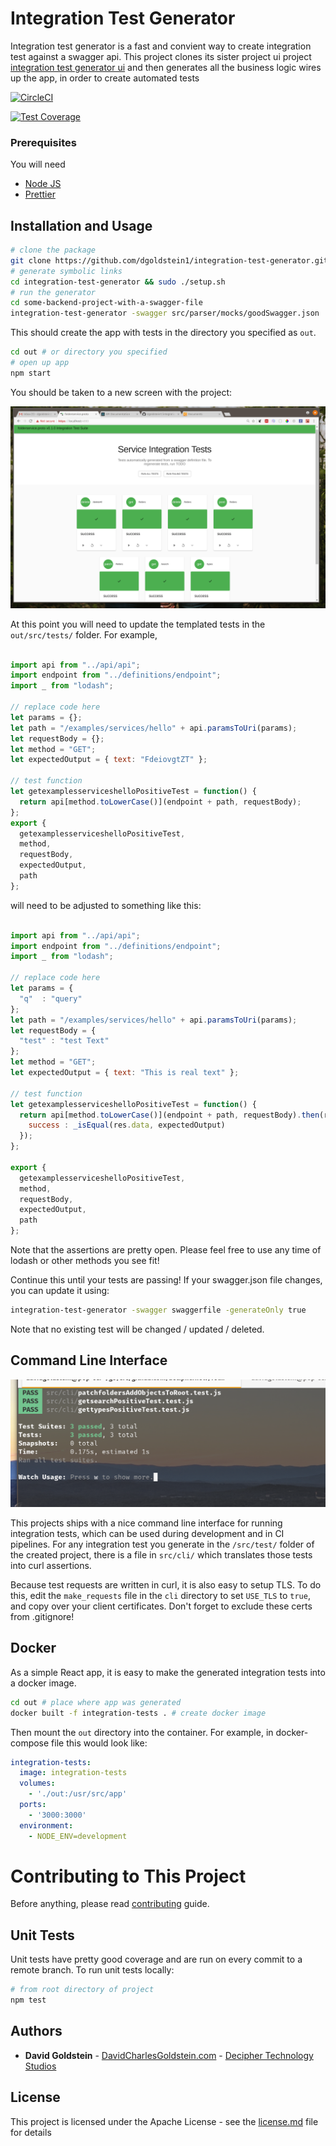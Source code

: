 # Integration Test Generator


Integration test generator is a fast and convient way to create integration test against a swagger api. This project clones its sister project ui project [integration test generator ui](https://github.com/dgoldstein1/swagger-integration-test-UI) and then generates all the business logic wires up the app, in order to create automated tests

[![CircleCI](https://circleci.com/gh/dgoldstein1/integration-test-generator.svg?style=svg)](https://circleci.com/gh/dgoldstein1/integration-test-generator)

[![Test Coverage](https://api.codeclimate.com/v1/badges/ce123b477e3b9b57cab8/test_coverage)](https://codeclimate.com/github/dgoldstein1/integration-test-generator/test_coverage)


### Prerequisites

You will need 

- [Node JS](https://nodejs.org/en/)
- [Prettier](https://prettier.io/)

## Installation and Usage

```sh
# clone the package
git clone https://github.com/dgoldstein1/integration-test-generator.git
# generate symbolic links
cd integration-test-generator && sudo ./setup.sh
# run the generator
cd some-backend-project-with-a-swagger-file
integration-test-generator -swagger src/parser/mocks/goodSwagger.json  -out mock-integration-tests -endpoint https://localhost:8080 -npmPackageName test
```

This should create the app with tests in the directory you specified as `out`.

```sh
cd out # or directory you specified
# open up app
npm start 
``` 

You should be taken to a new screen with the project:

![app](images/exampleApp.png)

At this point you will need to update the templated tests in the `out/src/tests/` folder. For example, 

```js

import api from "../api/api";
import endpoint from "../definitions/endpoint";
import _ from "lodash";

// replace code here
let params = {};
let path = "/examples/services/hello" + api.paramsToUri(params);
let requestBody = {};
let method = "GET";
let expectedOutput = { text: "FdeiovgtZT" };

// test function
let getexamplesserviceshelloPositiveTest = function() {
  return api[method.toLowerCase()](endpoint + path, requestBody);
};
export {
  getexamplesserviceshelloPositiveTest,
  method,
  requestBody,
  expectedOutput,
  path
};

```

will need to be adjusted to something like this:

```js

import api from "../api/api";
import endpoint from "../definitions/endpoint";
import _ from "lodash";

// replace code here
let params = {
  "q"  : "query"
};
let path = "/examples/services/hello" + api.paramsToUri(params);
let requestBody = {
  "test" : "test Text"
};
let method = "GET";
let expectedOutput = { text: "This is real text" };

// test function
let getexamplesserviceshelloPositiveTest = function() {
  return api[method.toLowerCase()](endpoint + path, requestBody).then(res =>{
    success : _isEqual(res.data, expectedOutput)  
  });
};

export {
  getexamplesserviceshelloPositiveTest,
  method,
  requestBody,
  expectedOutput,
  path
};

 ```

Note that the assertions are pretty open. Please feel free to use any time of lodash or other methods you see fit!

Continue this until your tests are passing! If your swagger.json file changes, you can update it using:

```sh
integration-test-generator -swagger swaggerfile -generateOnly true
```

Note that no existing test will be changed / updated / deleted.

## Command Line Interface

![app](images/exampleCli.png)

This projects ships with a nice command line interface for running integration tests, which can be used during development and in CI pipelines. For any integration test you generate in the `/src/test/` folder of the created project, there is a file in `src/cli/` which translates those tests into curl assertions.

Because test requests are written in curl, it is also easy to setup TLS. To do this, edit the `make_requests` file in the `cli` directory to set `USE_TLS` to `true`, and copy over your client certificates. Don't forget to exclude these certs from .gitignore!


## Docker 

As a simple React app, it is easy to make the generated integration tests into a docker image.

```sh
cd out # place where app was generated
docker built -f integration-tests . # create docker image 
```
Then mount the `out` directory into the container. For example, in docker-compose file this would look like:

```yml
integration-tests:
  image: integration-tests
  volumes:
    - './out:/usr/src/app'
  ports:
    - '3000:3000'
  environment:
    - NODE_ENV=development
```

# Contributing to This Project

Before anything, please read [contributing](CONTRIBUTING) guide.

## Unit Tests

Unit tests have pretty good coverage and are run on every commit to a remote branch. To run unit tests locally:

```sh
# from root directory of project
npm test
```

## Authors

* **David Goldstein** - [DavidCharlesGoldstein.com](http://www.davidcharlesgoldstein.com/?github-integration-test-generator) - [Decipher Technology Studios](http://deciphernow.com/)

## License

This project is licensed under the Apache License - see the [license.md](LICENSE) file for details

